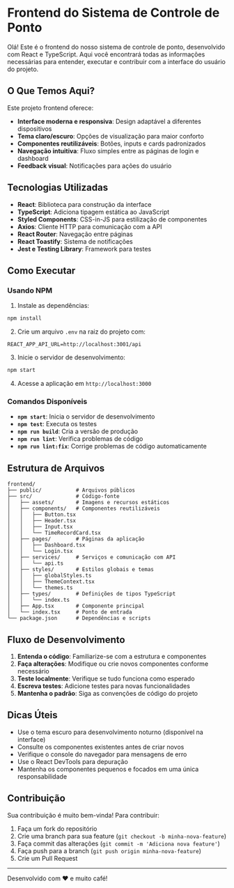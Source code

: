 # Frontend do Sistema de Controle de Ponto

Olá! Este é o frontend do nosso sistema de controle de ponto, desenvolvido com React e TypeScript. Aqui você encontrará todas as informações necessárias para entender, executar e contribuir com a interface do usuário do projeto.

## O Que Temos Aqui?

Este projeto frontend oferece:

- **Interface moderna e responsiva**: Design adaptável a diferentes dispositivos
- **Tema claro/escuro**: Opções de visualização para maior conforto
- **Componentes reutilizáveis**: Botões, inputs e cards padronizados
- **Navegação intuitiva**: Fluxo simples entre as páginas de login e dashboard
- **Feedback visual**: Notificações para ações do usuário

## Tecnologias Utilizadas

- **React**: Biblioteca para construção da interface
- **TypeScript**: Adiciona tipagem estática ao JavaScript
- **Styled Components**: CSS-in-JS para estilização de componentes
- **Axios**: Cliente HTTP para comunicação com a API
- **React Router**: Navegação entre páginas
- **React Toastify**: Sistema de notificações
- **Jest e Testing Library**: Framework para testes

## Como Executar

### Usando NPM

1. Instale as dependências:
```bash
npm install
```

2. Crie um arquivo `.env` na raiz do projeto com:
```
REACT_APP_API_URL=http://localhost:3001/api
```

3. Inicie o servidor de desenvolvimento:
```bash
npm start
```

4. Acesse a aplicação em `http://localhost:3000`

### Comandos Disponíveis

- **`npm start`**: Inicia o servidor de desenvolvimento
- **`npm test`**: Executa os testes
- **`npm run build`**: Cria a versão de produção
- **`npm run lint`**: Verifica problemas de código
- **`npm run lint:fix`**: Corrige problemas de código automaticamente

## Estrutura de Arquivos

```
frontend/
├── public/           # Arquivos públicos
├── src/              # Código-fonte
│   ├── assets/       # Imagens e recursos estáticos
│   ├── components/   # Componentes reutilizáveis
│   │   ├── Button.tsx
│   │   ├── Header.tsx
│   │   ├── Input.tsx
│   │   └── TimeRecordCard.tsx
│   ├── pages/        # Páginas da aplicação
│   │   ├── Dashboard.tsx
│   │   └── Login.tsx
│   ├── services/     # Serviços e comunicação com API
│   │   └── api.ts
│   ├── styles/       # Estilos globais e temas
│   │   ├── globalStyles.ts
│   │   ├── ThemeContext.tsx
│   │   └── themes.ts
│   ├── types/        # Definições de tipos TypeScript
│   │   └── index.ts
│   ├── App.tsx       # Componente principal
│   └── index.tsx     # Ponto de entrada
└── package.json      # Dependências e scripts
```

## Fluxo de Desenvolvimento

1. **Entenda o código**: Familiarize-se com a estrutura e componentes
2. **Faça alterações**: Modifique ou crie novos componentes conforme necessário
3. **Teste localmente**: Verifique se tudo funciona como esperado
4. **Escreva testes**: Adicione testes para novas funcionalidades
5. **Mantenha o padrão**: Siga as convenções de código do projeto

## Dicas Úteis

- Use o tema escuro para desenvolvimento noturno (disponível na interface)
- Consulte os componentes existentes antes de criar novos
- Verifique o console do navegador para mensagens de erro
- Use o React DevTools para depuração
- Mantenha os componentes pequenos e focados em uma única responsabilidade

## Contribuição

Sua contribuição é muito bem-vinda! Para contribuir:

1. Faça um fork do repositório
2. Crie uma branch para sua feature (`git checkout -b minha-nova-feature`)
3. Faça commit das alterações (`git commit -m 'Adiciona nova feature'`)
4. Faça push para a branch (`git push origin minha-nova-feature`)
5. Crie um Pull Request

---

Desenvolvido com ❤️ e muito café!
